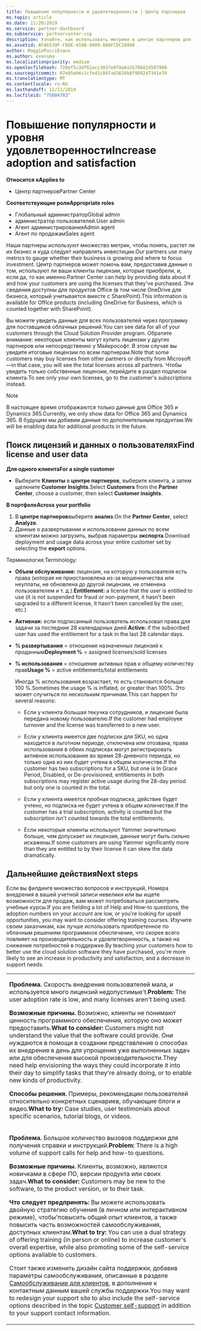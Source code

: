 ```yaml
---
title: Повышение популярности и удовлетворенности | Центр партнеров
ms.topic: article
ms.date: 11/20/2019
ms.service: partner-dashboard
ms.subservice: partnercenter-csp
description: Узнайте, как использовать метрики в центре партнеров для того, чтобы узнать, растет ли ваш бизнес, как клиенты используют свои лицензии и как сосредоточиться на инвестиций.
ms.assetid: AFA6539F-F8DE-410B-9409-886FCDC2A940
author: MaggiePucciEvans
ms.author: evansma
ms.localizationpriority: medium
ms.openlocfilehash: 728ef5c3df62acc3037e0f8a6a3578682d507980
ms.sourcegitcommit: 07eb5eb6c1cfed1c84fad3626b8f989247341e70
ms.translationtype: MT
ms.contentlocale: ru-RU
ms.lasthandoff: 12/11/2019
ms.locfileid: "75004783"
---
```

# <a name="increase-adoption-and-satisfaction"></a><span data-ttu-id="3733a-103">Повышение популярности и уровня удовлетворенности</span><span class="sxs-lookup"><span data-stu-id="3733a-103">Increase adoption and satisfaction</span></span>

<span data-ttu-id="3733a-104">**Относится к**</span><span class="sxs-lookup"><span data-stu-id="3733a-104">**Applies to**</span></span>

-  <span data-ttu-id="3733a-105">Центр партнеров</span><span class="sxs-lookup"><span data-stu-id="3733a-105">Partner Center</span></span>

<span data-ttu-id="3733a-106">**Соответствующие роли**</span><span class="sxs-lookup"><span data-stu-id="3733a-106">**Appropriate roles**</span></span>
-   <span data-ttu-id="3733a-107">Глобальный администратор</span><span class="sxs-lookup"><span data-stu-id="3733a-107">Global admin</span></span>
-   <span data-ttu-id="3733a-108">администратор пользователей.</span><span class="sxs-lookup"><span data-stu-id="3733a-108">User admin</span></span>
-   <span data-ttu-id="3733a-109">Агент администрирования</span><span class="sxs-lookup"><span data-stu-id="3733a-109">Admin agent</span></span>
-   <span data-ttu-id="3733a-110">Агент по продажам</span><span class="sxs-lookup"><span data-stu-id="3733a-110">Sales agent</span></span>

<span data-ttu-id="3733a-111">Наши партнеры используют множество метрик, чтобы понять, растет ли их бизнес и куда следует направлять инвестиции.</span><span class="sxs-lookup"><span data-stu-id="3733a-111">Our partners use many metrics to gauge whether their business is growing and where to focus investment.</span></span> <span data-ttu-id="3733a-112">Центр партнеров может помочь вам, предоставив данные о том, используют ли ваши клиенты лицензии, которые приобрели, и, если да, то как именно.</span><span class="sxs-lookup"><span data-stu-id="3733a-112">Partner Center can help by providing data about if and how your customers are using the licenses that they've purchased.</span></span> <span data-ttu-id="3733a-113">Эти сведения доступны для продуктов Office (в том числе OneDrive для бизнеса, который учитывается вместе с SharePoint).</span><span class="sxs-lookup"><span data-stu-id="3733a-113">This information is available for Office products (including OneDrive for Business, which is counted together with SharePoint).</span></span>

<span data-ttu-id="3733a-114">Вы можете увидеть данные для всех пользователей через программу для поставщиков облачных решений.</span><span class="sxs-lookup"><span data-stu-id="3733a-114">You can see data for all of your customers through the Cloud Solution Provider program.</span></span> <span data-ttu-id="3733a-115">Обратите внимание: некоторые клиенты могут купить лицензии у других партнеров или непосредственно у Майкрософт. В этом случае вы увидите итоговые лицензии по всем партнерам.</span><span class="sxs-lookup"><span data-stu-id="3733a-115">Note that some customers may buy licenses from other partners or directly from Microsoft—in that case, you will see the total licenses across all partners.</span></span> <span data-ttu-id="3733a-116">Чтобы увидеть только собственные лицензии, перейдите в раздел подписок клиента.</span><span class="sxs-lookup"><span data-stu-id="3733a-116">To see only your own licenses, go to the customer's subscriptions instead.</span></span>

> [!NOTE]  
>  <span data-ttu-id="3733a-117">В настоящее время отображаются только данные для Office 365 и Dynamics 365.</span><span class="sxs-lookup"><span data-stu-id="3733a-117">Currently, we only show data for Office 365 and Dynamics 365.</span></span> <span data-ttu-id="3733a-118">В будущем мы добавим данные по дополнительным продуктам.</span><span class="sxs-lookup"><span data-stu-id="3733a-118">We will be enabling data for additional products in the future.</span></span>

## <a name="find-license-and-user-data"></a><span data-ttu-id="3733a-119">Поиск лицензий и данных о пользователях</span><span class="sxs-lookup"><span data-stu-id="3733a-119">Find license and user data</span></span>


<span data-ttu-id="3733a-120">**Для одного клиента**</span><span class="sxs-lookup"><span data-stu-id="3733a-120">**For a single customer**</span></span>

-   <span data-ttu-id="3733a-121">Выберите **Клиенты** в **центре партнеров**, выберите клиента, а затем щелкните **Customer Insights**.</span><span class="sxs-lookup"><span data-stu-id="3733a-121">Select **Customers** from the **Partner Center**, choose a customer, then select **Customer insights**.</span></span>

<span data-ttu-id="3733a-122">**В портфеле**</span><span class="sxs-lookup"><span data-stu-id="3733a-122">**Across your portfolio**</span></span>

1.  <span data-ttu-id="3733a-123">В **центре партнеров**выберите **анализ**.</span><span class="sxs-lookup"><span data-stu-id="3733a-123">On the **Partner Center**, select **Analyze**.</span></span>
2.  <span data-ttu-id="3733a-124">Данные о развертывании и использовании данных по всем клиентам можно загрузить, выбрав параметры **экспорта**.</span><span class="sxs-lookup"><span data-stu-id="3733a-124">Download deployment and usage data across your entire customer set by selecting the **export** options.</span></span>

<span data-ttu-id="3733a-125">Терминология:</span><span class="sxs-lookup"><span data-stu-id="3733a-125">Terminology:</span></span>

-   <span data-ttu-id="3733a-126">**Объем обслуживания:** лицензия, на которую у пользователя есть права (которая не приостановлена из-за мошенничества или неуплаты, не обновлена до другой лицензии, не отменена пользователем и т. д.).</span><span class="sxs-lookup"><span data-stu-id="3733a-126">**Entitlement:** a license that the user is entitled to use (it is not suspended for fraud or non-payment, it hasn't been upgraded to a different license, it hasn't been cancelled by the user, etc.)</span></span>

-   <span data-ttu-id="3733a-127">**Активная:** если подписанный пользователь использовал права для задачи за последние 28 календарных дней.</span><span class="sxs-lookup"><span data-stu-id="3733a-127">**Active:** if the subscribed user has used the entitlement for a task in the last 28 calendar days.</span></span>

-   <span data-ttu-id="3733a-128">**% развертывания** = отношение назначенных лицензий к проданным</span><span class="sxs-lookup"><span data-stu-id="3733a-128">**Deployment %** = assigned licenses/sold licenses</span></span>

-   <span data-ttu-id="3733a-129">**% использования** = отношение активных прав к общему количеству прав</span><span class="sxs-lookup"><span data-stu-id="3733a-129">**Usage %** = active entitlements/total entitlements</span></span>

    <span data-ttu-id="3733a-130">Иногда % использования возрастает, то есть становится больше 100 %.</span><span class="sxs-lookup"><span data-stu-id="3733a-130">Sometimes the usage % is inflated, or greater than 100%.</span></span> <span data-ttu-id="3733a-131">Это может случиться по нескольким причинам.</span><span class="sxs-lookup"><span data-stu-id="3733a-131">This can happen for several reasons:</span></span>

    -   <span data-ttu-id="3733a-132">Если у клиента большая текучка сотрудников, и лицензия была передана новому пользователю.</span><span class="sxs-lookup"><span data-stu-id="3733a-132">If the customer had employee turnover and the license was transferred to a new user.</span></span>

    -   <span data-ttu-id="3733a-133">Если у клиента имеется две подписки для SKU, но одна находится в льготном периоде, отключена или отозвана, права использования в обеих подписках могут регистрировать активное использование во время 28-дневного периода, но только одна из них будет учтена в общем количестве.</span><span class="sxs-lookup"><span data-stu-id="3733a-133">If the customer has two subscriptions for a SKU, but one is In Grace Period, Disabled, or De-provisioned, entitlements in both subscriptions may register active usage during the 28-day period but only one is counted in the total.</span></span>

    -   <span data-ttu-id="3733a-134">Если у клиента имеется пробная подписка, действие будет учтено, но подписка не будет учтена в общем количестве.</span><span class="sxs-lookup"><span data-stu-id="3733a-134">If the customer has a trial subscription, activity is counted but the subscription isn't counted towards the total entitlements.</span></span>

    -   <span data-ttu-id="3733a-135">Если некоторые клиенты используют Yammer значительно больше, чем допускает их лицензия, данные могут быть сильно искажены.</span><span class="sxs-lookup"><span data-stu-id="3733a-135">If some customers are using Yammer significantly more than they are entitled to by their license it can skew the data dramatically.</span></span>

## <a name="next-steps"></a><span data-ttu-id="3733a-136">Дальнейшие действия</span><span class="sxs-lookup"><span data-stu-id="3733a-136">Next steps</span></span>


<span data-ttu-id="3733a-137">Если вы филдинге множество вопросов и инструкций, Номера внедрения в вашей учетной записи невелики или вы ищете возможности для продаж, вам может потребоваться рассмотреть учебные курсы.</span><span class="sxs-lookup"><span data-stu-id="3733a-137">If you are fielding a lot of Help and How-to questions, the adoption numbers on your account are low, or you're looking for upsell opportunities, you may want to consider offering training courses.</span></span> <span data-ttu-id="3733a-138">Изучите своим заказчикам, как лучше использовать приобретенное по облачным решениям программное обеспечение, что скорее всего повлияет на производительность и удовлетворенность, а также на снижение потребностей в поддержке.</span><span class="sxs-lookup"><span data-stu-id="3733a-138">By teaching your customers how to better use the cloud solution software they have purchased, you're more likely to see an increase in productivity and satisfaction, and a decrease in support needs.</span></span>

<table>
<colgroup>
<col width="100%" />
</colgroup>
<tbody>
<tr class="odd">
<td><p><span data-ttu-id="3733a-139"><strong>Проблема.</strong> Скорость внедрения пользователей мала, и используется много лицензий недопустимые&#39;t.</span><span class="sxs-lookup"><span data-stu-id="3733a-139"><strong>Problem:</strong> The user adoption rate is low, and many licenses aren&#39;t being used.</span></span></p>
<p><span data-ttu-id="3733a-140"><strong>Возможные причины.</strong> Возможно, клиенты не понимают ценность программного обеспечения, которую оно может предоставить.</span><span class="sxs-lookup"><span data-stu-id="3733a-140"><strong>What to consider:</strong> Customers might not understand the value that the software could provide.</span></span> <span data-ttu-id="3733a-141">Они нуждаются в помощи в создании представления о способах их внедрения в день для упрощения уже выполненных задач или для обеспечения высокой производительности.</span><span class="sxs-lookup"><span data-stu-id="3733a-141">They need help envisioning the ways they could incorporate it into their day to simplify tasks that they're already doing, or to enable new kinds of productivity.</span></span></p>
<p><span data-ttu-id="3733a-142"><strong>Способы решения.</strong> Примеры, рекомендации пользователей относительно конкретных сценариев, обучающие блоги и видео.</span><span class="sxs-lookup"><span data-stu-id="3733a-142"><strong>What to try:</strong> Case studies, user testimonials about specific scenarios, tutorial blogs, or videos.</span></span></p></td>
</tr>
<tr class="even">
<td><p><span data-ttu-id="3733a-143"><strong>Проблема.</strong> Большое количество вызовов поддержки для получения справки и инструкций.</span><span class="sxs-lookup"><span data-stu-id="3733a-143"><strong>Problem:</strong> There is a high volume of support calls for help and how-to questions.</span></span></p>
<p><span data-ttu-id="3733a-144"><strong>Возможные причины.</strong> Клиенты, возможно, являются новичками в сфере ПО, версии продукта или своих задач.</span><span class="sxs-lookup"><span data-stu-id="3733a-144"><strong>What to consider:</strong> Customers may be new to the software, to the product version, or to their task.</span></span></p>
<p><span data-ttu-id="3733a-145"><strong>Что следует предпринять:</strong> Вы можете использовать двойную стратегию обучения (в личном или интерактивном режиме), чтобы&#39;повысить общий опыт клиентов, а также повысить часть возможностей самообслуживания, доступных клиентам.</span><span class="sxs-lookup"><span data-stu-id="3733a-145"><strong>What to try:</strong> You can use a dual strategy of offering training (in person or online) to increase customer&#39;s overall expertise, while also promoting some of the self-service options available to customers.</span></span></p>
<p><span data-ttu-id="3733a-146">Стоит также изменить дизайн сайта поддержки, добавив параметры самообслуживания, описанные в разделе <a href="customer-self-support.md" data-raw-source="[Customer self-support](customer-self-support.md)">Самообслуживание для клиентов</a>, в дополнение к контактным данным вашей службы поддержки.</span><span class="sxs-lookup"><span data-stu-id="3733a-146">You may want to redesign your support site to also include the self-service options described in the topic <a href="customer-self-support.md" data-raw-source="[Customer self-support](customer-self-support.md)">Customer self-support</a> in addition to your support contact information.</span></span></p></td>
</tr>
</tbody>
</table>

 

 

 



